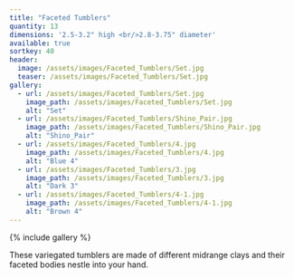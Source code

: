 ```yaml
---
title: "Faceted Tumblers"
quantity: 13
dimensions: '2.5-3.2" high <br/>2.8-3.75" diameter'
available: true
sortkey: 40
header:
  image: /assets/images/Faceted_Tumblers/Set.jpg
  teaser: /assets/images/Faceted_Tumblers/Set.jpg
gallery:
  - url: /assets/images/Faceted_Tumblers/Set.jpg
    image_path: /assets/images/Faceted_Tumblers/Set.jpg
    alt: "Set"
  - url: /assets/images/Faceted_Tumblers/Shino_Pair.jpg
    image_path: /assets/images/Faceted_Tumblers/Shino_Pair.jpg
    alt: "Shino_Pair"
  - url: /assets/images/Faceted_Tumblers/4.jpg
    image_path: /assets/images/Faceted_Tumblers/4.jpg
    alt: "Blue 4"
  - url: /assets/images/Faceted_Tumblers/3.jpg
    image_path: /assets/images/Faceted_Tumblers/3.jpg
    alt: "Dark 3"
  - url: /assets/images/Faceted_Tumblers/4-1.jpg
    image_path: /assets/images/Faceted_Tumblers/4-1.jpg
    alt: "Brown 4"
---
```


{% include gallery %}

These variegated tumblers are made of different midrange clays and their faceted bodies nestle into your hand.
